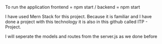 To run the application frontend = npm start / backend = npm start

I have used Mern Stack for this project. Because it is familiar and I have done a project with this technology it is also in this github called ITP - Project.

I will seperate the models and routes from the server.js as we done before
